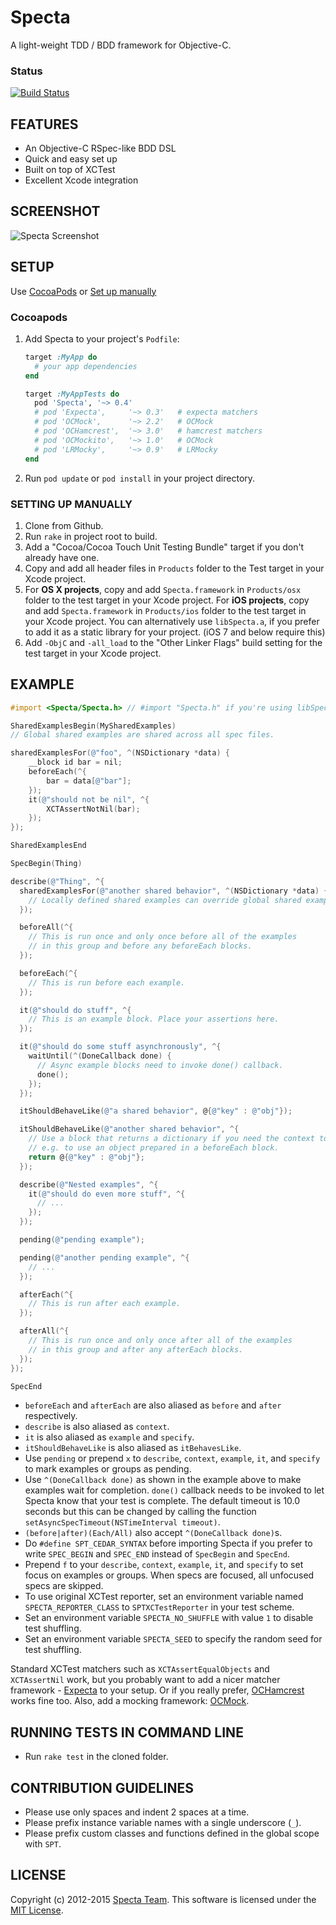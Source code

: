 # Specta

A light-weight TDD / BDD framework for Objective-C.

### Status
[![Build Status](https://travis-ci.org/specta/specta.png)](https://travis-ci.org/specta/specta)

## FEATURES

* An Objective-C RSpec-like BDD DSL
* Quick and easy set up
* Built on top of XCTest
* Excellent Xcode integration

## SCREENSHOT

![Specta Screenshot](https://raw.githubusercontent.com/specta/specta/master/misc/specta_screenshot.jpg)

## SETUP

Use [CocoaPods](http://github.com/CocoaPods/CocoaPods) or [Set up manually](#setting-up-manually)

### Cocoapods

1. Add Specta to your project's `Podfile`:

	```ruby
	target :MyApp do
	  # your app dependencies
	end

	target :MyAppTests do
	  pod 'Specta', '~> 0.4'
	  # pod 'Expecta',     '~> 0.3'   # expecta matchers
	  # pod 'OCMock',      '~> 2.2'   # OCMock
	  # pod 'OCHamcrest',  '~> 3.0'   # hamcrest matchers
	  # pod 'OCMockito',   '~> 1.0'   # OCMock
	  # pod 'LRMocky',     '~> 0.9'   # LRMocky
	end
	```

2. Run `pod update` or `pod install` in your project directory.

### SETTING UP MANUALLY

1. Clone from Github.
2. Run `rake` in project root to build.
3. Add a "Cocoa/Cocoa Touch Unit Testing Bundle" target if you don't already have one.
4. Copy and add all header files in `Products` folder to the Test target in your Xcode project.
5. For **OS X projects**, copy and add `Specta.framework` in `Products/osx` folder to the test target in your Xcode project.
   For **iOS projects**, copy and add `Specta.framework` in `Products/ios` folder to the test target in your Xcode project.
   You can alternatively use `libSpecta.a`, if you prefer to add it as a static library for your project. (iOS 7 and below require this)
6. Add `-ObjC` and `-all_load` to the "Other Linker Flags" build setting for the test target in your Xcode project.

## EXAMPLE

```objective-c
#import <Specta/Specta.h> // #import "Specta.h" if you're using libSpecta.a

SharedExamplesBegin(MySharedExamples)
// Global shared examples are shared across all spec files.

sharedExamplesFor(@"foo", ^(NSDictionary *data) {
    __block id bar = nil;
    beforeEach(^{
        bar = data[@"bar"];
    });
    it(@"should not be nil", ^{
        XCTAssertNotNil(bar);
    });
});

SharedExamplesEnd

SpecBegin(Thing)

describe(@"Thing", ^{
  sharedExamplesFor(@"another shared behavior", ^(NSDictionary *data) {
    // Locally defined shared examples can override global shared examples within its scope.
  });

  beforeAll(^{
    // This is run once and only once before all of the examples
    // in this group and before any beforeEach blocks.
  });

  beforeEach(^{
    // This is run before each example.
  });

  it(@"should do stuff", ^{
    // This is an example block. Place your assertions here.
  });

  it(@"should do some stuff asynchronously", ^{
    waitUntil(^(DoneCallback done) {
      // Async example blocks need to invoke done() callback.
      done();
    });
  });

  itShouldBehaveLike(@"a shared behavior", @{@"key" : @"obj"});

  itShouldBehaveLike(@"another shared behavior", ^{
    // Use a block that returns a dictionary if you need the context to be evaluated lazily,
    // e.g. to use an object prepared in a beforeEach block.
    return @{@"key" : @"obj"};
  });

  describe(@"Nested examples", ^{
    it(@"should do even more stuff", ^{
      // ...
    });
  });

  pending(@"pending example");

  pending(@"another pending example", ^{
    // ...
  });

  afterEach(^{
    // This is run after each example.
  });

  afterAll(^{
    // This is run once and only once after all of the examples
    // in this group and after any afterEach blocks.
  });
});

SpecEnd
```

* `beforeEach` and `afterEach` are also aliased as `before` and `after` respectively.
* `describe` is also aliased as `context`.
* `it` is also aliased as `example` and `specify`.
* `itShouldBehaveLike` is also aliased as `itBehavesLike`.
* Use `pending` or prepend `x` to `describe`, `context`, `example`, `it`, and `specify` to mark examples or groups as pending.
* Use `^(DoneCallback done)` as shown in the example above to make examples wait for completion. `done()` callback needs to be invoked to let Specta know that your test is complete. The default timeout is 10.0 seconds but this can be changed by calling the function `setAsyncSpecTimeout(NSTimeInterval timeout)`.
* `(before|after)(Each/All)` also accept `^(DoneCallback done)`s.
* Do `#define SPT_CEDAR_SYNTAX` before importing Specta if you prefer to write `SPEC_BEGIN` and `SPEC_END` instead of `SpecBegin` and `SpecEnd`.
* Prepend `f` to your `describe`, `context`, `example`, `it`, and `specify` to set focus on examples or groups. When specs are focused, all unfocused specs are skipped.
* To use original XCTest reporter, set an environment variable named `SPECTA_REPORTER_CLASS` to `SPTXCTestReporter` in your test scheme.
* Set an environment variable `SPECTA_NO_SHUFFLE` with value `1` to disable test shuffling.
* Set an environment variable `SPECTA_SEED` to specify the random seed for test shuffling.

Standard XCTest matchers such as `XCTAssertEqualObjects` and `XCTAssertNil` work, but you probably want to add a nicer matcher framework - [Expecta](http://github.com/specta/expecta/) to your setup. Or if you really prefer, [OCHamcrest](https://github.com/jonreid/OCHamcrest) works fine too. Also, add a mocking framework: [OCMock](http://ocmock.org/).

## RUNNING TESTS IN COMMAND LINE

* Run `rake test` in the cloned folder.

## CONTRIBUTION GUIDELINES

* Please use only spaces and indent 2 spaces at a time.
* Please prefix instance variable names with a single underscore (`_`).
* Please prefix custom classes and functions defined in the global scope with `SPT`.

## LICENSE

Copyright (c) 2012-2015 [Specta Team](https://github.com/specta?tab=members). This software is licensed under the [MIT License](http://github.com/specta/specta/raw/master/LICENSE).
